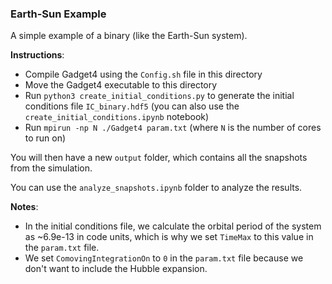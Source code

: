 ### Earth-Sun Example

A simple example of a binary (like the Earth-Sun system). 

**Instructions**:
- Compile Gadget4 using the `Config.sh` file in this directory
- Move the Gadget4 executable to this directory
- Run `python3 create_initial_conditions.py` to generate the initial conditions file `IC_binary.hdf5` (you can also use the `create_initial_conditions.ipynb` notebook)
- Run `mpirun -np N ./Gadget4 param.txt` (where `N` is the number of cores to run on)

You will then have a new `output` folder, which contains all the snapshots from the simulation. 

You can use the `analyze_snapshots.ipynb` folder to analyze the results.

**Notes**:
- In the initial conditions file, we calculate the orbital period of the system as ~6.9e-13 in code units, which is why we set `TimeMax` to this value in the `param.txt` file.
- We set `ComovingIntegrationOn` to `0` in the `param.txt` file because we don't want to include the Hubble expansion. 